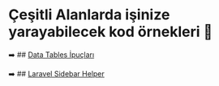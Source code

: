 # Çeşitli Alanlarda işinize yarayabilecek kod örnekleri :dizzy:

:arrow_right: ## [Data Tables İpuçları](https://github.com/Mtemizce/freelibrary/blob/main/datatable.md)

:arrow_right: ## [Laravel Sidebar Helper ](https://github.com/Mtemizce/freelibrary/blob/main/SidebarHelper.md)
